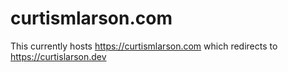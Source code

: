 # curtismlarson.com

This currently hosts <https://curtismlarson.com> which redirects to <https://curtislarson.dev>
